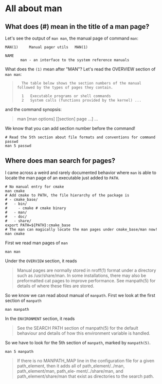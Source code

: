 # All about man

## What does <command>(#) mean in the title of a man page?

Let's see the output of `man man`, the manual page of command `man`:

```
MAN(1)     Manual pager utils   MAN(1)

NAME
       man - an interface to the system reference manuals
```

What does the `(1)` mean after "MAN"? Let's read the OVERVIEW section of `man man`:

>       The table below shows the section numbers of the manual followed by the types of pages they contain.
>
>       1   Executable programs or shell commands
>       2   System calls (functions provided by the kernel) ...

and the command synopsis:

> man [man options] [[section] page ...] ...

We know that you can add section number before the command!

```shell
# Read the 5th section about file formats and conventions for command passwd
man 5 passwd
```

## Where does man search for pages?

I came across a weird and rarely documented behavior where `man` is able to locate the man page of an executable just added to `PATH`.

```shell
# No manual entry for cmake
man cmake
# Add cmake to PATH, the file hierarchy of the package is
# - cmake_base/
#   - bin/
#     - cmake # cmake binary
#   - man/
#   - doc/
#   - share/
export PATH=${PATH}:cmake_base
# The man can magically locate the man pages under cmake_base/man now!
man cmake
```

First we read man pages of `man`

```shell
man man
```

Under the `OVERVIEW` section, it reads

> Manual pages are normally stored in nroff(1) format under a directory such as /usr/share/man. In some installations, there may also be preformatted cat pages to improve performance. See manpath(5) for details of where these files are stored.

So we know we can read about manual of `manpath`. First we look at the first section of `manpath`

```shell
man manpath
```

In the `ENVIRONMENT` section, it reads

> See the SEARCH PATH section of manpath(5) for the default behaviour and details of how this environment variable is handled.

So we have to look for the 5th section of `manpath`, marked by `manpath(5)`.

```shell
man 5 manpath
```

> If there is no MANPATH_MAP line in the configuration file for a given path_element, then it adds all of path_element/../man, path_element/man, path_ele‐ ment/../share/man, and path_element/share/man that exist as directories to the search path.
